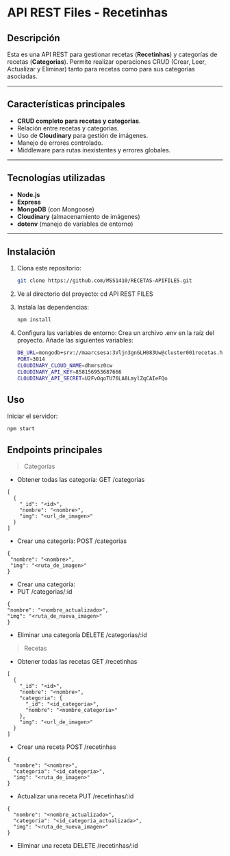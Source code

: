 # API REST Files - Recetinhas

## Descripción
Esta es una API REST para gestionar recetas (**Recetinhas**) y categorías de recetas (**Categorias**). Permite realizar operaciones CRUD (Crear, Leer, Actualizar y Eliminar) tanto para recetas como para sus categorías asociadas.

---

## Características principales

- **CRUD completo para recetas y categorías**.
- Relación entre recetas y categorías.
- Uso de **Cloudinary** para gestión de imágenes.
- Manejo de errores controlado.
- Middleware para rutas inexistentes y errores globales.

---

## Tecnologías utilizadas

- **Node.js**
- **Express**
- **MongoDB** (con Mongoose)
- **Cloudinary** (almacenamiento de imágenes)
- **dotenv** (manejo de variables de entorno)

---

## Instalación

1. Clona este repositorio:
   ```bash
   git clone https://github.com/MSS1410/RECETAS-APIFILES.git


1. Ve al directorio del proyecto:
cd API REST FILES

1. Instala las dependencias:
    ```bash
    npm install


1. Configura las variables de entorno:
 Crea un archivo .env en la raíz del proyecto.
Añade las siguientes variables:


   ```bash
   DB_URL=mongodb+srv://maarcsesa:3Vljn3gnGLH083Uw@cluster001recetas.hx8hy.mongodb.net/?retryWrites=true&w=majority&appName=Cluster001RECETAS
   PORT=3014
   CLOUDINARY_CLOUD_NAME=dhmrsz0cw
   CLOUDINARY_API_KEY=858156953687666
   CLOUDINARY_API_SECRET=U2FvOqoTU76LA8LmylZqCAIeFQo


## Uso
Iniciar el servidor:

    npm start
    
## Endpoints principales
   > Categorías
   
  - Obtener todas las categoría:
  GET /categorias
```
[
  {
    "_id": "<id>",
    "nombre": "<nombre>",
    "img": "<url_de_imagen>"
  }
]

````

 - Crear una categoría:
  POST /categorias
 ```
 {
  "nombre": "<nombre>",
  "img": "<ruta_de_imagen>"
}

````

-   Crear una categoría:
-   PUT /categorias/:id
  ```
  {
  "nombre": "<nombre_actualizado>",
  "img": "<ruta_de_nueva_imagen>"
}
````

- Eliminar una categoría
DELETE /categorias/:id

>Recetas

- Obtener todas las recetas
GET /recetinhas
````
[
  {
    "_id": "<id>",
    "nombre": "<nombre>",
    "categoria": {
      "_id": "<id_categoria>",
      "nombre": "<nombre_categoria>"
    },
    "img": "<url_de_imagen>"
  }
]

````
- Crear una receta
POST /recetinhas
````
{
  "nombre": "<nombre>",
  "categoria": "<id_categoria>",
  "img": "<ruta_de_imagen>"
}

````
- Actualizar una receta
PUT /recetinhas/:id
````
{
  "nombre": "<nombre_actualizado>",
  "categoria": "<id_categoria_actualizada>",
  "img": "<ruta_de_nueva_imagen>"
}
````

- Eliminar una receta
DELETE /recetinhas/:id


